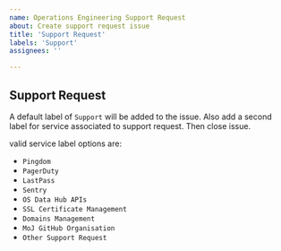 ```yaml
---
name: Operations Engineering Support Request
about: Create support request issue
title: 'Support Request'
labels: 'Support'
assignees: ''

---
```


## Support Request

A default label of `Support` will be added to the issue. Also add a second label for service associated to support request.  Then close issue.

valid service label options are:
- `Pingdom`
- `PagerDuty`
- `LastPass`
- `Sentry`
- `OS Data Hub APIs`
- `SSL Certificate Management`
- `Domains Management`
- `MoJ GitHub Organisation`
- `Other Support Request`

